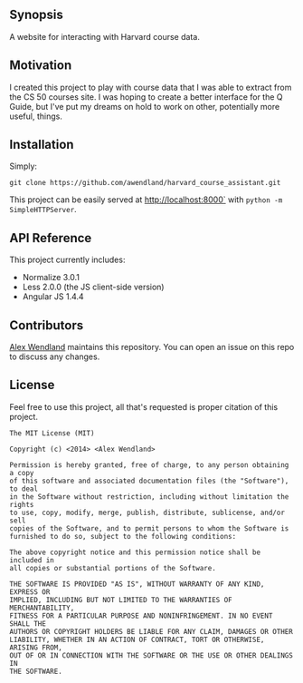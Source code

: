 ## Synopsis

A website for interacting with Harvard course data.

## Motivation

I created this project to play with course data that I was able to extract from the CS 50 courses site. I was hoping to create a better interface for the Q Guide, but I've put my dreams on hold to work on other, potentially more useful, things.

## Installation

Simply:

	git clone https://github.com/awendland/harvard_course_assistant.git

This project can be easily served at <http://localhost:8000`> with `python -m SimpleHTTPServer`.

## API Reference

This project currently includes:

 * Normalize 3.0.1
 * Less 2.0.0 (the JS client-side version)
 * Angular JS 1.4.4

## Contributors

[Alex Wendland](https://github.com/awendland) maintains this repository. You can open an issue on this repo to discuss any changes.

## License

Feel free to use this project, all that's requested is proper citation of this project.

```
The MIT License (MIT)

Copyright (c) <2014> <Alex Wendland>

Permission is hereby granted, free of charge, to any person obtaining a copy
of this software and associated documentation files (the "Software"), to deal
in the Software without restriction, including without limitation the rights
to use, copy, modify, merge, publish, distribute, sublicense, and/or sell
copies of the Software, and to permit persons to whom the Software is
furnished to do so, subject to the following conditions:

The above copyright notice and this permission notice shall be included in
all copies or substantial portions of the Software.

THE SOFTWARE IS PROVIDED "AS IS", WITHOUT WARRANTY OF ANY KIND, EXPRESS OR
IMPLIED, INCLUDING BUT NOT LIMITED TO THE WARRANTIES OF MERCHANTABILITY,
FITNESS FOR A PARTICULAR PURPOSE AND NONINFRINGEMENT. IN NO EVENT SHALL THE
AUTHORS OR COPYRIGHT HOLDERS BE LIABLE FOR ANY CLAIM, DAMAGES OR OTHER
LIABILITY, WHETHER IN AN ACTION OF CONTRACT, TORT OR OTHERWISE, ARISING FROM,
OUT OF OR IN CONNECTION WITH THE SOFTWARE OR THE USE OR OTHER DEALINGS IN
THE SOFTWARE.
```